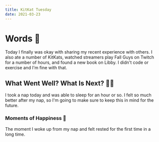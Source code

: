 ```yaml
---
title: KitKat Tuesday
date: 2021-03-23
---
```

# Words 📄

Today I finally was okay with sharing my recent experience with others. I also ate a number of KitKats, watched streamers play Fall Guys on Twitch for a number of hours, and found a new book on Libby. I didn't code or exercise and I'm fine with that.

## What Went Well? What Is Next? 🦸‍♀️

I took a nap today and was able to sleep for an hour or so. I felt so much better after my nap, so I'm going to make sure to keep this in mind for the future.

### Moments of Happiness 🥰

The moment I woke up from my nap and felt rested for the first time in a long time.